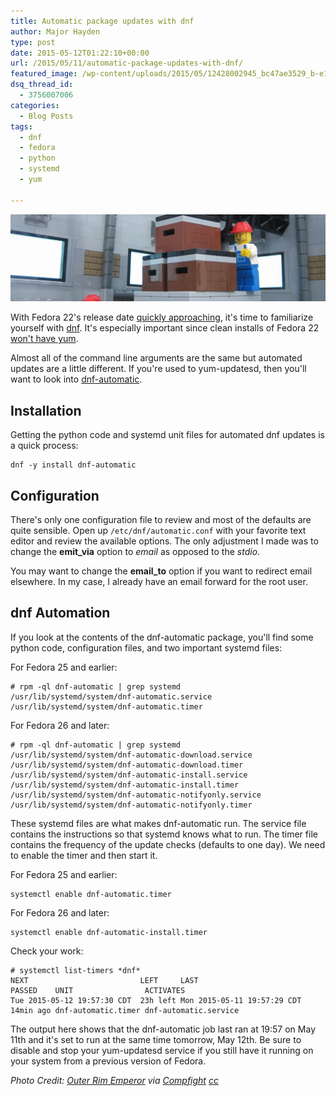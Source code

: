 ```yaml
---
title: Automatic package updates with dnf
author: Major Hayden
type: post
date: 2015-05-12T01:22:10+00:00
url: /2015/05/11/automatic-package-updates-with-dnf/
featured_image: /wp-content/uploads/2015/05/12428002945_bc47ae3529_b-e1431393503428.jpg
dsq_thread_id:
  - 3756007006
categories:
  - Blog Posts
tags:
  - dnf
  - fedora
  - python
  - systemd
  - yum

---
```

![1]

With Fedora 22's release date [quickly approaching][2], it's time to familiarize yourself with [dnf][3]. It's especially important since clean installs of Fedora 22 [won't have yum][4].

Almost all of the command line arguments are the same but automated updates are a little different. If you're used to yum-updatesd, then you'll want to look into [dnf-automatic][5].

## Installation

Getting the python code and systemd unit files for automated dnf updates is a quick process:

```
dnf -y install dnf-automatic
```


## Configuration

There's only one configuration file to review and most of the defaults are quite sensible. Open up `/etc/dnf/automatic.conf` with your favorite text editor and review the available options. The only adjustment I made was to change the **emit_via** option to _email_ as opposed to the _stdio_.

You may want to change the **email_to** option if you want to redirect email elsewhere. In my case, I already have an email forward for the root user.

## dnf Automation

If you look at the contents of the dnf-automatic package, you'll find some python code, configuration files, and two important systemd files:

For Fedora 25 and earlier:

```
# rpm -ql dnf-automatic | grep systemd
/usr/lib/systemd/system/dnf-automatic.service
/usr/lib/systemd/system/dnf-automatic.timer
```


For Fedora 26 and later:

```
# rpm -ql dnf-automatic | grep systemd
/usr/lib/systemd/system/dnf-automatic-download.service
/usr/lib/systemd/system/dnf-automatic-download.timer
/usr/lib/systemd/system/dnf-automatic-install.service
/usr/lib/systemd/system/dnf-automatic-install.timer
/usr/lib/systemd/system/dnf-automatic-notifyonly.service
/usr/lib/systemd/system/dnf-automatic-notifyonly.timer
```


These systemd files are what makes dnf-automatic run. The service file contains the instructions so that systemd knows what to run. The timer file contains the frequency of the update checks (defaults to one day). We need to enable the timer and then start it.

For Fedora 25 and earlier:

```
systemctl enable dnf-automatic.timer
```


For Fedora 26 and later:

```
systemctl enable dnf-automatic-install.timer
```


Check your work:

```
# systemctl list-timers *dnf*
NEXT                         LEFT     LAST                         PASSED    UNIT                ACTIVATES
Tue 2015-05-12 19:57:30 CDT  23h left Mon 2015-05-11 19:57:29 CDT  14min ago dnf-automatic.timer dnf-automatic.service
```


The output here shows that the dnf-automatic job last ran at 19:57 on May 11th and it's set to run at the same time tomorrow, May 12th. Be sure to disable and stop your yum-updatesd service if you still have it running on your system from a previous version of Fedora.

_Photo Credit: [Outer Rim Emperor][6] via [Compfight][7] [cc][8]_

 [1]: /wp-content/uploads/2015/05/12428002945_bc47ae3529_b-e1431393503428.jpg
 [2]: https://fedoraproject.org/wiki/Releases/22/Schedule
 [3]: http://dnf.baseurl.org/
 [4]: http://dnf.baseurl.org/2015/05/11/yum-is-dead-long-live-dnf/
 [5]: http://dnf.readthedocs.org/en/latest/automatic.html
 [6]: https://www.flickr.com/photos/50899563@N07/12428002945/
 [7]: http://compfight.com
 [8]: https://www.flickr.com/help/general/#147
